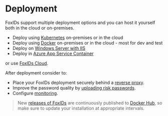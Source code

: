 ﻿# Deployment

FoxIDs support multiple deployment options and you can host it yourself both in the cloud or on-premises.

- Deploy using [Kubernetes](deployment-k8s.md) on-premises or in the cloud
- Deploy using [Docker](deployment-docker.md) on-premises or in the cloud - most for dev and test
- Deploy on [Windows Server with IIS](deployment-window-iis.md)
- Deploy in [Azure App Service Container](deployment-azure.md) 

or use [FoxIDs Cloud](https://www.foxids.com/action/signup).

After deployment consider to:

- Place your FoxIDs deployment securely behind a [reverse proxy](reverse-proxy.md).
- Improve the password quality by [uploading risk passwords](risk-passwords.md). 
- Configure [monitoring](monitoring.md).

> New [releases of FoxIDs](https://github.com/ITfoxtec/FoxIDs/releases) are continuously published to [Docker Hub](https://hub.docker.com/u/foxids), so make sure to update your installation at appropriate intervals.